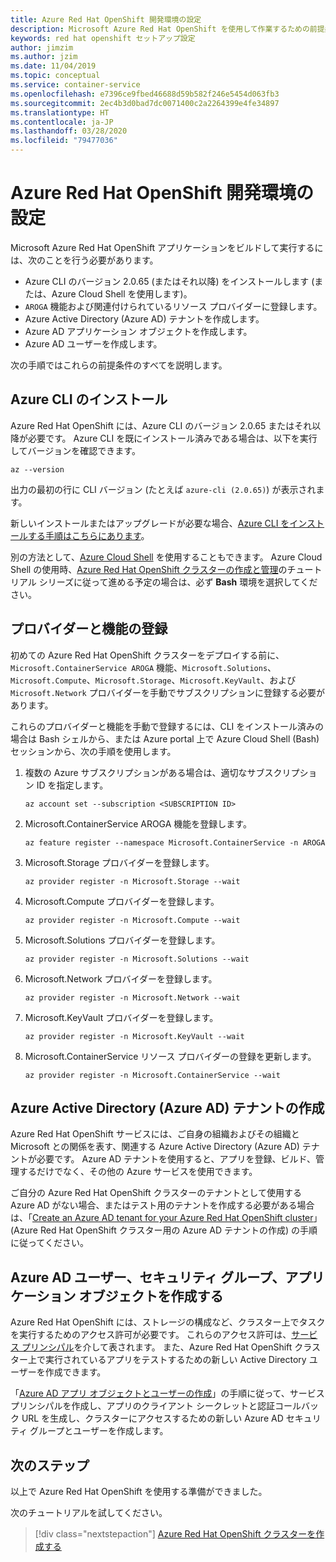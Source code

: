 ```yaml
---
title: Azure Red Hat OpenShift 開発環境の設定
description: Microsoft Azure Red Hat OpenShift を使用して作業するための前提条件を示します。
keywords: red hat openshift セットアップ設定
author: jimzim
ms.author: jzim
ms.date: 11/04/2019
ms.topic: conceptual
ms.service: container-service
ms.openlocfilehash: e7396ce9fbed46688d59b582f246e5454d063fb3
ms.sourcegitcommit: 2ec4b3d0bad7dc0071400c2a2264399e4fe34897
ms.translationtype: HT
ms.contentlocale: ja-JP
ms.lasthandoff: 03/28/2020
ms.locfileid: "79477036"
---
```

# <a name="set-up-your-azure-red-hat-openshift-dev-environment"></a>Azure Red Hat OpenShift 開発環境の設定

Microsoft Azure Red Hat OpenShift アプリケーションをビルドして実行するには、次のことを行う必要があります。

* Azure CLI のバージョン 2.0.65 (またはそれ以降) をインストールします (または、Azure Cloud Shell を使用します)。
* `AROGA` 機能および関連付けられているリソース プロバイダーに登録します。
* Azure Active Directory (Azure AD) テナントを作成します。
* Azure AD アプリケーション オブジェクトを作成します。
* Azure AD ユーザーを作成します。

次の手順ではこれらの前提条件のすべてを説明します。

## <a name="install-the-azure-cli"></a>Azure CLI のインストール

Azure Red Hat OpenShift には、Azure CLI のバージョン 2.0.65 またはそれ以降が必要です。 Azure CLI を既にインストール済みである場合は、以下を実行してバージョンを確認できます。

```azurecli
az --version
```

出力の最初の行に CLI バージョン (たとえば `azure-cli (2.0.65)`) が表示されます。

新しいインストールまたはアップグレードが必要な場合、[Azure CLI をインストールする手順はこちらにあります](https://docs.microsoft.com/cli/azure/install-azure-cli?view=azure-cli-latest)。

別の方法として、[Azure Cloud Shell](https://docs.microsoft.com/azure/cloud-shell/overview) を使用することもできます。 Azure Cloud Shell の使用時、[Azure Red Hat OpenShift クラスターの作成と管理](tutorial-create-cluster.md)のチュートリアル シリーズに従って進める予定の場合は、必ず **Bash** 環境を選択してください。

## <a name="register-providers-and-features"></a>プロバイダーと機能の登録

初めての Azure Red Hat OpenShift クラスターをデプロイする前に、`Microsoft.ContainerService AROGA` 機能、`Microsoft.Solutions`、`Microsoft.Compute`、`Microsoft.Storage`、`Microsoft.KeyVault`、および `Microsoft.Network` プロバイダーを手動でサブスクリプションに登録する必要があります。

これらのプロバイダーと機能を手動で登録するには、CLI をインストール済みの場合は Bash シェルから、または Azure portal 上で Azure Cloud Shell (Bash) セッションから、次の手順を使用します。

1. 複数の Azure サブスクリプションがある場合は、適切なサブスクリプション ID を指定します。

    ```azurecli
    az account set --subscription <SUBSCRIPTION ID>
    ```

1. Microsoft.ContainerService AROGA 機能を登録します。

    ```azurecli
    az feature register --namespace Microsoft.ContainerService -n AROGA
    ```

1. Microsoft.Storage プロバイダーを登録します。

    ```azurecli
    az provider register -n Microsoft.Storage --wait
    ```
    
1. Microsoft.Compute プロバイダーを登録します。

    ```azurecli
    az provider register -n Microsoft.Compute --wait
    ```

1. Microsoft.Solutions プロバイダーを登録します。

    ```azurecli
    az provider register -n Microsoft.Solutions --wait
    ```

1. Microsoft.Network プロバイダーを登録します。

    ```azurecli
    az provider register -n Microsoft.Network --wait
    ```

1. Microsoft.KeyVault プロバイダーを登録します。

    ```azurecli
    az provider register -n Microsoft.KeyVault --wait
    ```

1. Microsoft.ContainerService リソース プロバイダーの登録を更新します。

    ```azurecli
    az provider register -n Microsoft.ContainerService --wait
    ```

## <a name="create-an-azure-active-directory-azure-ad-tenant"></a>Azure Active Directory (Azure AD) テナントの作成

Azure Red Hat OpenShift サービスには、ご自身の組織およびその組織と Microsoft との関係を表す、関連する Azure Active Directory (Azure AD) テナントが必要です。 Azure AD テナントを使用すると、アプリを登録、ビルド、管理するだけでなく、その他の Azure サービスを使用できます。

ご自分の Azure Red Hat OpenShift クラスターのテナントとして使用する Azure AD がない場合、またはテスト用のテナントを作成する必要がある場合は、「[Create an Azure AD tenant for your Azure Red Hat OpenShift cluster](howto-create-tenant.md)」(Azure Red Hat OpenShift クラスター用の Azure AD テナントの作成) の手順に従ってください。

## <a name="create-an-azure-ad-user-security-group-and-application-object"></a>Azure AD ユーザー、セキュリティ グループ、アプリケーション オブジェクトを作成する

Azure Red Hat OpenShift には、ストレージの構成など、クラスター上でタスクを実行するためのアクセス許可が必要です。 これらのアクセス許可は、[サービス プリンシパル](https://docs.microsoft.com/azure/active-directory/develop/app-objects-and-service-principals#service-principal-object)を介して表されます。 また、Azure Red Hat OpenShift クラスター上で実行されているアプリをテストするための新しい Active Directory ユーザーを作成できます。

「[Azure AD アプリ オブジェクトとユーザーの作成](howto-aad-app-configuration.md)」の手順に従って、サービス プリンシパルを作成し、アプリのクライアント シークレットと認証コールバック URL を生成し、クラスターにアクセスするための新しい Azure AD セキュリティ グループとユーザーを作成します。

## <a name="next-steps"></a>次のステップ

以上で Azure Red Hat OpenShift を使用する準備ができました。

次のチュートリアルを試してください。
> [!div class="nextstepaction"]
> [Azure Red Hat OpenShift クラスターを作成する](tutorial-create-cluster.md)

[azure-cli-install]: https://docs.microsoft.com/cli/azure/install-azure-cli
